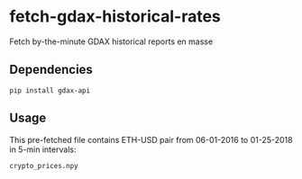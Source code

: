 # fetch-gdax-historical-rates
Fetch by-the-minute GDAX historical reports en masse

## Dependencies

    pip install gdax-api

## Usage

This pre-fetched file contains ETH-USD pair from 06-01-2016 to 01-25-2018 in 5-min intervals:

    crypto_prices.npy